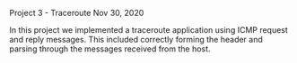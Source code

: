 Project 3 - Traceroute
Nov 30, 2020

In this project we implemented a traceroute application using ICMP request and reply messages. This included
correctly forming the header and parsing through the messages received from the host.
